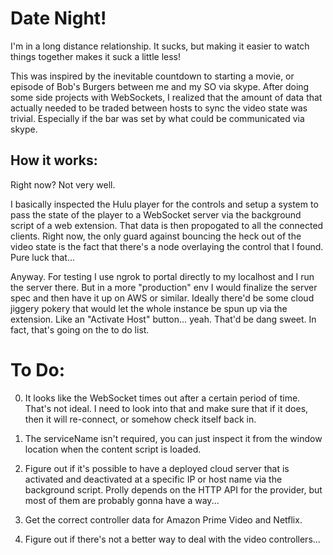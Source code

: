 # Date Night!
I'm in a long distance relationship.  It sucks, but making it easier to watch
things together makes it suck a little less!

This was inspired by the inevitable countdown to starting a movie, or episode of
Bob's Burgers between me and my SO via skype.  After doing some side projects
with WebSockets, I realized that the amount of data that actually needed to be
traded between hosts to sync the video state was trivial.  Especially if the
bar was set by what could be communicated via skype.

## How it works:
Right now?  Not very well.

I basically inspected the Hulu player for the controls and setup a system to
pass the state of the player to a WebSocket server via the background script of
a web extension.  That data is then propogated to all the connected clients.
Right now, the only guard against bouncing the heck out of the video state is the
fact that there's a node overlaying the control that I found.  Pure luck that...

Anyway.  For testing I use ngrok to portal directly to my localhost and I run the
server there.  But in a more "production" env I would finalize the server spec
and then have it up on AWS or similar.  Ideally there'd be some cloud jiggery
pokery that would let the whole instance be spun up via the extension.  Like an
"Activate Host" button... yeah.  That'd be dang sweet.  In fact, that's going on
the to do list.

# To Do:
0. It looks like the WebSocket times out after a certain period of time.  That's
not ideal.  I need to look into that and make sure that if it does, then it will
re-connect, or somehow check itself back in.

1. The serviceName isn't required, you can just inspect it from the window
location when the content script is loaded.

2. Figure out if it's possible to have a deployed cloud server that is activated
and deactivated at a specific IP or host name via the background script.  Prolly
depends on the HTTP API for the provider, but most of them are probably gonna
have a way...

3. Get the correct controller data for Amazon Prime Video and Netflix.

4. Figure out if there's not a better way to deal with the video controllers...
